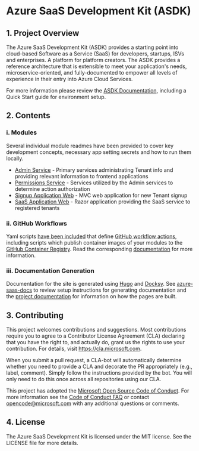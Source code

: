 ﻿# Azure SaaS Development Kit (ASDK)

## 1. Project Overview

The Azure SaaS Development Kit (ASDK) provides a starting point into cloud-based Software as a Service (SaaS) for developers, startups, ISVs and enterprises. A platform for platform creators. The ASDK provides a reference architecture that is extensible to meet your application's needs, microservice-oriented, and fully-documented to empower all levels of experience in their entry into Azure Cloud Services.

For more information please review the [ASDK Documentation](https://azure.github.io/azure-saas/), including a Quick Start guide for environment setup.

## 2. Contents

### i. Modules

Several individual module readmes have been provided to cover key development concepts, necessary app setting secrets and how to run them locally.

- [Admin Service](src/Saas.Admin) - Primary services administrating Tenant info and providing relevant information to frontend applications
- [Permissions Service](src\Saas.Identity\Saas.Permissions) - Services utilized by the Admin services to determine action authorization
- [Signup Application Web](src\Saas.SignupAdministration) - MVC web application for new Tenant signup
- [SaaS Application Web](src\Saas.Application) - Razor application providing the SaaS service to registered tenants

### ii. GitHub Workflows

Yaml scripts [have been included](.github\workflows) that define [GitHub workflow actions](https://docs.github.com/en/actions/using-workflows/about-workflows), including scripts which publish container images of your modules to the [GitHub Container Registry](https://docs.github.com/en/packages/working-with-a-github-packages-registry/working-with-the-container-registry). Read the corresponding [documentation](https://azure.github.io/azure-saas/resources/container-publishing/) for more information.

### iii. Documentation Generation

Documentation for the site is generated using [Hugo](https://gohugo.io/) and [Docksy](https://www.docsy.dev/). See [azure-saas-docs](docs/azure-saas-docs) to review setup instructions for generating documentation and the [project documentation](https://azure.github.io/azure-saas/resources/documentation-build-process/) for information on how the pages are built.

## 3. Contributing

This project welcomes contributions and suggestions. Most contributions require you to agree to a Contributor License Agreement (CLA) declaring that you have the right to, and actually do, grant us the rights to use your contribution. For details, visit
https://cla.microsoft.com.

When you submit a pull request, a CLA-bot will automatically determine whether you need to provide a CLA and decorate the PR appropriately (e.g., label, comment). Simply follow the instructions provided by the bot. You will only need to do this once across all repositories using our CLA.

This project has adopted the [Microsoft Open Source Code of Conduct](https://opensource.microsoft.com/codeofconduct/). For more information see the [Code of Conduct FAQ](https://opensource.microsoft.com/codeofconduct/faq/) or contact [opencode@microsoft.com](mailto:opencode@microsoft.com) with any additional questions or comments.

## 4. License
The Azure SaaS Development Kit is licensed under the MIT license. See the LICENSE file for more details.
